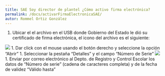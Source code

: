 ```yaml
---
title: SAE Soy director de plantel ¿Cómo activo firma electrónica?
permalink: /docs/activarFirmaElectronicaSAE/
autor: Rommel Ortiz González
---
```


1. Ubicar el el archivo en el USB donde Gobierno del Estado le dió su certificado de firma electrónica, el icono del archivo es el siguiente: 
<img src="/assets/img/docs/sae/activarFirmaElectronicaSAE-01.jpg">
1. Dar click con el mouse usando el botón derecho y seleccione la opción “Abrir”
1. Seleccionar la pestaña “Detalles” y el campo “Número de Serie”
<img src="/assets/img/docs/sae/activarFirmaElectronicaSAE-02.jpg">
1. Enviar por correo electrónico al Depto. de Registro y Control Escolar los datos de “Número de serie” (cadena de caracteres completa) y de la fecha de validez “Válido hasta”